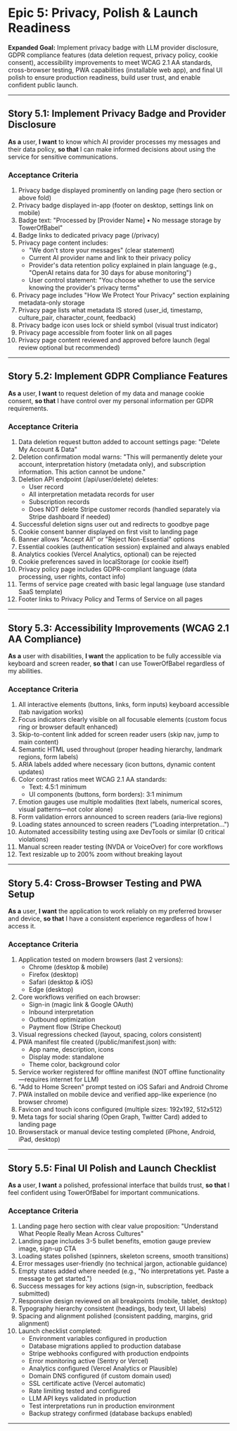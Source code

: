 # Epic 5: Privacy, Polish & Launch Readiness

**Expanded Goal:** Implement privacy badge with LLM provider disclosure, GDPR compliance features (data deletion request, privacy policy, cookie consent), accessibility improvements to meet WCAG 2.1 AA standards, cross-browser testing, PWA capabilities (installable web app), and final UI polish to ensure production readiness, build user trust, and enable confident public launch.

---

## Story 5.1: Implement Privacy Badge and Provider Disclosure

**As a** user,
**I want** to know which AI provider processes my messages and their data policy,
**so that** I can make informed decisions about using the service for sensitive communications.

### Acceptance Criteria

1. Privacy badge displayed prominently on landing page (hero section or above fold)
2. Privacy badge displayed in-app (footer on desktop, settings link on mobile)
3. Badge text: "Processed by [Provider Name] • No message storage by TowerOfBabel"
4. Badge links to dedicated privacy page (/privacy)
5. Privacy page content includes:
   - "We don't store your messages" (clear statement)
   - Current AI provider name and link to their privacy policy
   - Provider's data retention policy explained in plain language (e.g., "OpenAI retains data for 30 days for abuse monitoring")
   - User control statement: "You choose whether to use the service knowing the provider's privacy terms"
6. Privacy page includes "How We Protect Your Privacy" section explaining metadata-only storage
7. Privacy page lists what metadata IS stored (user_id, timestamp, culture_pair, character_count, feedback)
8. Privacy badge icon uses lock or shield symbol (visual trust indicator)
9. Privacy page accessible from footer link on all pages
10. Privacy page content reviewed and approved before launch (legal review optional but recommended)

---

## Story 5.2: Implement GDPR Compliance Features

**As a** user,
**I want** to request deletion of my data and manage cookie consent,
**so that** I have control over my personal information per GDPR requirements.

### Acceptance Criteria

1. Data deletion request button added to account settings page: "Delete My Account & Data"
2. Deletion confirmation modal warns: "This will permanently delete your account, interpretation history (metadata only), and subscription information. This action cannot be undone."
3. Deletion API endpoint (/api/user/delete) deletes:
   - User record
   - All interpretation metadata records for user
   - Subscription records
   - Does NOT delete Stripe customer records (handled separately via Stripe dashboard if needed)
4. Successful deletion signs user out and redirects to goodbye page
5. Cookie consent banner displayed on first visit to landing page
6. Banner allows "Accept All" or "Reject Non-Essential" options
7. Essential cookies (authentication session) explained and always enabled
8. Analytics cookies (Vercel Analytics, optional) can be rejected
9. Cookie preferences saved in localStorage (or cookie itself)
10. Privacy policy page includes GDPR-compliant language (data processing, user rights, contact info)
11. Terms of service page created with basic legal language (use standard SaaS template)
12. Footer links to Privacy Policy and Terms of Service on all pages

---

## Story 5.3: Accessibility Improvements (WCAG 2.1 AA Compliance)

**As a** user with disabilities,
**I want** the application to be fully accessible via keyboard and screen reader,
**so that** I can use TowerOfBabel regardless of my abilities.

### Acceptance Criteria

1. All interactive elements (buttons, links, form inputs) keyboard accessible (tab navigation works)
2. Focus indicators clearly visible on all focusable elements (custom focus ring or browser default enhanced)
3. Skip-to-content link added for screen reader users (skip nav, jump to main content)
4. Semantic HTML used throughout (proper heading hierarchy, landmark regions, form labels)
5. ARIA labels added where necessary (icon buttons, dynamic content updates)
6. Color contrast ratios meet WCAG 2.1 AA standards:
   - Text: 4.5:1 minimum
   - UI components (buttons, form borders): 3:1 minimum
7. Emotion gauges use multiple modalities (text labels, numerical scores, visual patterns—not color alone)
8. Form validation errors announced to screen readers (aria-live regions)
9. Loading states announced to screen readers ("Loading interpretation...")
10. Automated accessibility testing using axe DevTools or similar (0 critical violations)
11. Manual screen reader testing (NVDA or VoiceOver) for core workflows
12. Text resizable up to 200% zoom without breaking layout

---

## Story 5.4: Cross-Browser Testing and PWA Setup

**As a** user,
**I want** the application to work reliably on my preferred browser and device,
**so that** I have a consistent experience regardless of how I access it.

### Acceptance Criteria

1. Application tested on modern browsers (last 2 versions):
   - Chrome (desktop & mobile)
   - Firefox (desktop)
   - Safari (desktop & iOS)
   - Edge (desktop)
2. Core workflows verified on each browser:
   - Sign-in (magic link & Google OAuth)
   - Inbound interpretation
   - Outbound optimization
   - Payment flow (Stripe Checkout)
3. Visual regressions checked (layout, spacing, colors consistent)
4. PWA manifest file created (/public/manifest.json) with:
   - App name, description, icons
   - Display mode: standalone
   - Theme color, background color
5. Service worker registered for offline manifest (NOT offline functionality—requires internet for LLM)
6. "Add to Home Screen" prompt tested on iOS Safari and Android Chrome
7. PWA installed on mobile device and verified app-like experience (no browser chrome)
8. Favicon and touch icons configured (multiple sizes: 192x192, 512x512)
9. Meta tags for social sharing (Open Graph, Twitter Card) added to landing page
10. Browserstack or manual device testing completed (iPhone, Android, iPad, desktop)

---

## Story 5.5: Final UI Polish and Launch Checklist

**As a** user,
**I want** a polished, professional interface that builds trust,
**so that** I feel confident using TowerOfBabel for important communications.

### Acceptance Criteria

1. Landing page hero section with clear value proposition: "Understand What People Really Mean Across Cultures"
2. Landing page includes 3-5 bullet benefits, emotion gauge preview image, sign-up CTA
3. Loading states polished (spinners, skeleton screens, smooth transitions)
4. Error messages user-friendly (no technical jargon, actionable guidance)
5. Empty states added where needed (e.g., "No interpretations yet. Paste a message to get started.")
6. Success messages for key actions (sign-in, subscription, feedback submitted)
7. Responsive design reviewed on all breakpoints (mobile, tablet, desktop)
8. Typography hierarchy consistent (headings, body text, UI labels)
9. Spacing and alignment polished (consistent padding, margins, grid alignment)
10. Launch checklist completed:
    - Environment variables configured in production
    - Database migrations applied to production database
    - Stripe webhooks configured with production endpoints
    - Error monitoring active (Sentry or Vercel)
    - Analytics configured (Vercel Analytics or Plausible)
    - Domain DNS configured (if custom domain used)
    - SSL certificate active (Vercel automatic)
    - Rate limiting tested and configured
    - LLM API keys validated in production
    - Test interpretations run in production environment
    - Backup strategy confirmed (database backups enabled)

---
